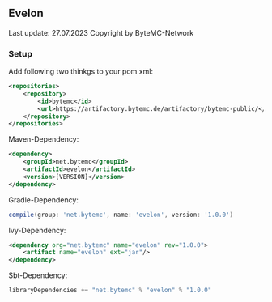 
## Evelon
Last update: 27.07.2023 Copyright by ByteMC-Network

### Setup

Add following two thinkgs to your pom.xml:
```xml
<repositories>
    <repository>
        <id>bytemc</id>
        <url>https://artifactory.bytemc.de/artifactory/bytemc-public/</url>
    </repository>
</repositories>
```
Maven-Dependency:
```xml
<dependency>
    <groupId>net.bytemc</groupId>
    <artifactId>evelon</artifactId>
    <version>[VERSION]</version>
</dependency>
```
Gradle-Dependency:
```groovy
compile(group: 'net.bytemc', name: 'evelon', version: '1.0.0')
```

Ivy-Dependency:
````xml
<dependency org="net.bytemc" name="evelon" rev="1.0.0">
    <artifact name="evelon" ext="jar"/>
</dependency>
````

Sbt-Dependency:
```groovy
libraryDependencies += "net.bytemc" % "evelon" % "1.0.0"
````